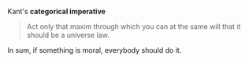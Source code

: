 Kant's **categorical imperative**

> Act only that maxim through which you can at the same will that it should be a universe law.

In sum, if something is moral, everybody should do it.